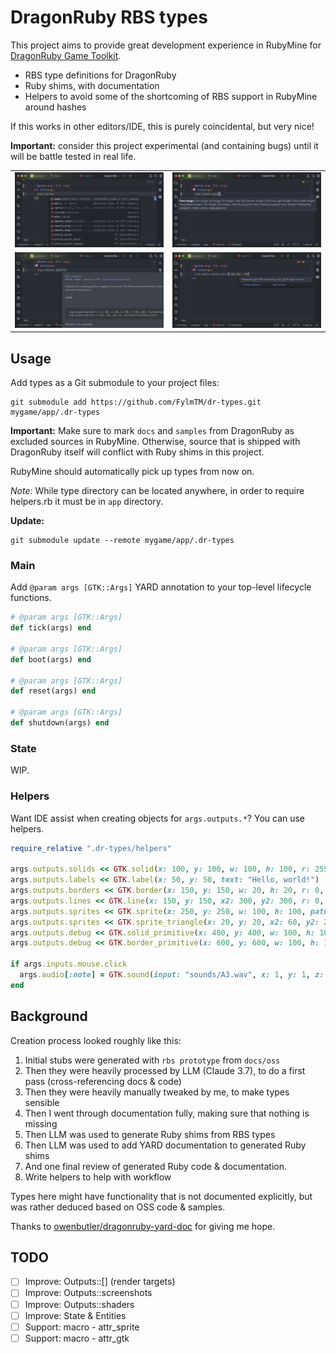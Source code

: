 # DragonRuby RBS types

This project aims to provide great development experience in RubyMine
for [DragonRuby Game Toolkit](https://dragonruby.org/).

* RBS type definitions for DragonRuby
* Ruby shims, with documentation
* Helpers to avoid some of the shortcoming of RBS support in RubyMine around hashes

If this works in other editors/IDE, this is purely coincidental, but very nice!

**Important:** consider this project experimental (and containing bugs) until it will be battle tested in real life.

<table>
<tr>
<td><img src="docs/autocomplete.png"  alt="autocomplete"></td>
<td><img src="docs/params_hint.png"  alt="params hint"></td>
</tr>
<tr>
<td><img src="docs/documentation.png"  alt="type checking"></td>
<td><img src="docs/type_checking.png"  alt="type checking"></td>
</tr>
</table>

## Usage

Add types as a Git submodule to your project files:

```shell
git submodule add https://github.com/FylmTM/dr-types.git mygame/app/.dr-types
```

**Important:** Make sure to mark `docs` and `samples` from DragonRuby as excluded sources in RubyMine.
Otherwise, source that is shipped with DragonRuby itself will conflict with Ruby shims in this project.

RubyMine should automatically pick up types from now on.

_Note:_ While type directory can be located anywhere, in order to require helpers.rb it must be in `app` directory.

**Update:**

```shell
git submodule update --remote mygame/app/.dr-types
```

### Main

Add `@param args [GTK::Args]` YARD annotation to your top-level lifecycle functions.

```ruby
# @param args [GTK::Args]
def tick(args) end

# @param args [GTK::Args]
def boot(args) end

# @param args [GTK::Args]
def reset(args) end

# @param args [GTK::Args]
def shutdown(args) end
```

### State

WIP.

### Helpers

Want IDE assist when creating objects for `args.outputs.*`? You can use helpers.

```ruby
require_relative ".dr-types/helpers"

args.outputs.solids << GTK.solid(x: 100, y: 100, w: 100, h: 100, r: 255, g: 0, b: 0)
args.outputs.labels << GTK.label(x: 50, y: 50, text: "Hello, world!")
args.outputs.borders << GTK.border(x: 150, y: 150, w: 20, h: 20, r: 0, g: 255, b: 0)
args.outputs.lines << GTK.line(x: 150, y: 150, x2: 300, y2: 300, r: 0, g: 0, b: 255)
args.outputs.sprites << GTK.sprite(x: 250, y: 250, w: 100, h: 100, path: "dragonruby.png")
args.outputs.sprites << GTK.sprite_triangle(x: 20, y: 20, x2: 60, y2: 20, x3: 40, y3: 60, path: "dragonruby.png")
args.outputs.debug << GTK.solid_primitive(x: 400, y: 400, w: 100, h: 100, r: 255, g: 0, b: 0)
args.outputs.debug << GTK.border_primitive(x: 600, y: 600, w: 100, h: 100, r: 255, g: 0, b: 0)

if args.inputs.mouse.click
  args.audio[:note] = GTK.sound(input: "sounds/A3.wav", x: 1, y: 1, z: 1)
end
```

## Background

Creation process looked roughly like this:

1. Initial stubs were generated with `rbs prototype` from `docs/oss`
2. Then they were heavily processed by LLM (Claude 3.7), to do a first pass (cross-referencing docs & code)
3. Then they were heavily manually tweaked by me, to make types sensible
4. Then I went through documentation fully, making sure that nothing is missing
5. Then LLM was used to generate Ruby shims from RBS types
6. Then LLM was used to add YARD documentation to generated Ruby shims
7. And one final review of generated Ruby code & documentation.
8. Write helpers to help with workflow

Types here might have functionality that is not documented explicitly, but was rather deduced based on
OSS code & samples.

Thanks to [owenbutler/dragonruby-yard-doc](https://github.com/owenbutler/dragonruby-yard-doc) for giving me hope.

## TODO

- [ ] Improve: Outputs::[] (render targets)
- [ ] Improve: Outputs::screenshots
- [ ] Improve: Outputs::shaders
- [ ] Improve: State & Entities
- [ ] Support: macro - attr_sprite
- [ ] Support: macro - attr_gtk
